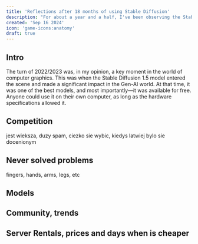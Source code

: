 ```yaml
---
title: 'Reflections after 18 months of using Stable Diffusion'
description: "For about a year and a half, I've been observing the Stable Diffusion scene. I've generated tens of thousands of images in various ways. Most of them unnecessarily. In this article, I want to share my brief thoughts on a few topics related to Stable Diffusion."
created: 'Sep 16 2024'
icon: 'game-icons:anatomy'
draft: true
---
```


## Intro

The turn of 2022/2023 was, in my opinion, a key moment in the world of computer
graphics. This was when the Stable Diffusion 1.5 model entered the scene and
made a significant impact in the Gen-AI world. At that time, it was one of the
best models, and most importantly—it was available for free. Anyone could use it
on their own computer, as long as the hardware specifications allowed it.

## Competition

jest wieksza, duzy spam, ciezko sie wybic, kiedys latwiej bylo sie docenionym

## Never solved problems

fingers, hands, arms, legs, etc

## Models

## Community, trends

## Server Rentals, prices and days when is cheaper
